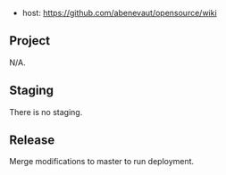 - host: https://github.com/abenevaut/opensource/wiki

## Project

N/A.

## Staging

There is no staging.

## Release

Merge modifications to master to run deployment.
